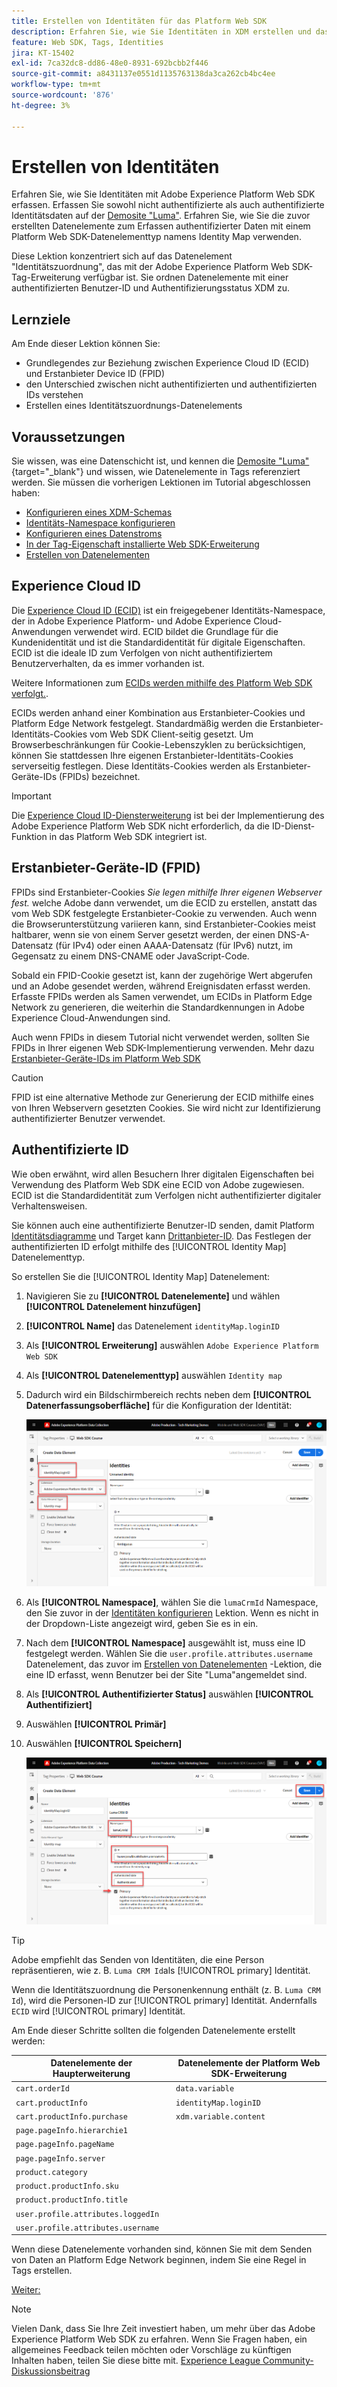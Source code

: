```yaml
---
title: Erstellen von Identitäten für das Platform Web SDK
description: Erfahren Sie, wie Sie Identitäten in XDM erstellen und das Datenelement "Identity Map"zum Erfassen von Benutzer-IDs verwenden. Diese Lektion ist Teil des Tutorials „Implementieren von Adobe Experience Cloud mit Web SDK“.
feature: Web SDK, Tags, Identities
jira: KT-15402
exl-id: 7ca32dc8-dd86-48e0-8931-692bcbb2f446
source-git-commit: a8431137e0551d1135763138da3ca262cb4bc4ee
workflow-type: tm+mt
source-wordcount: '876'
ht-degree: 3%

---
```


# Erstellen von Identitäten

Erfahren Sie, wie Sie Identitäten mit Adobe Experience Platform Web SDK erfassen. Erfassen Sie sowohl nicht authentifizierte als auch authentifizierte Identitätsdaten auf der [Demosite &quot;Luma&quot;](https://luma.enablementadobe.com/content/luma/us/en.html). Erfahren Sie, wie Sie die zuvor erstellten Datenelemente zum Erfassen authentifizierter Daten mit einem Platform Web SDK-Datenelementtyp namens Identity Map verwenden.

Diese Lektion konzentriert sich auf das Datenelement &quot;Identitätszuordnung&quot;, das mit der Adobe Experience Platform Web SDK-Tag-Erweiterung verfügbar ist. Sie ordnen Datenelemente mit einer authentifizierten Benutzer-ID und Authentifizierungsstatus XDM zu.

## Lernziele

Am Ende dieser Lektion können Sie:

* Grundlegendes zur Beziehung zwischen Experience Cloud ID (ECID) und Erstanbieter Device ID (FPID)
* den Unterschied zwischen nicht authentifizierten und authentifizierten IDs verstehen
* Erstellen eines Identitätszuordnungs-Datenelements

## Voraussetzungen

Sie wissen, was eine Datenschicht ist, und kennen die [Demosite &quot;Luma&quot;](https://luma.enablementadobe.com/content/luma/us/en.html){target="_blank"} und wissen, wie Datenelemente in Tags referenziert werden. Sie müssen die vorherigen Lektionen im Tutorial abgeschlossen haben:

* [Konfigurieren eines XDM-Schemas](configure-schemas.md)
* [Identitäts-Namespace konfigurieren](configure-identities.md)
* [Konfigurieren eines Datenstroms](configure-datastream.md)
* [In der Tag-Eigenschaft installierte Web SDK-Erweiterung](install-web-sdk.md)
* [Erstellen von Datenelementen](create-data-elements.md)


## Experience Cloud ID

Die [Experience Cloud ID (ECID)](https://experienceleague.adobe.com/en/docs/experience-platform/identity/features/ecid) ist ein freigegebener Identitäts-Namespace, der in Adobe Experience Platform- und Adobe Experience Cloud-Anwendungen verwendet wird. ECID bildet die Grundlage für die Kundenidentität und ist die Standardidentität für digitale Eigenschaften. ECID ist die ideale ID zum Verfolgen von nicht authentifiziertem Benutzerverhalten, da es immer vorhanden ist.

<!-- FYI I commented this out because it was breaking the build - Jack
>[!TIP]
>
> When you use the Experience Platform Web SDK to set up Adobe applications on your digital properties, the ECID is generated at the Adobe Edge server level. As such, ECID is not viewable on the client-side network request payload. You can view the ECID by seeing the Preview tab of the network request, or by using the [Adobe Experience Platform Debugger Edge Trace](set-up-analytics.md#experience-cloud-id-validation).
>![View ECID](assets/validate-dev-console-ecid.png)
-->

Weitere Informationen zum [ECIDs werden mithilfe des Platform Web SDK verfolgt.](https://experienceleague.adobe.com/en/docs/experience-platform/edge/identity/overview).

ECIDs werden anhand einer Kombination aus Erstanbieter-Cookies und Platform Edge Network festgelegt. Standardmäßig werden die Erstanbieter-Identitäts-Cookies vom Web SDK Client-seitig gesetzt. Um Browserbeschränkungen für Cookie-Lebenszyklen zu berücksichtigen, können Sie stattdessen Ihre eigenen Erstanbieter-Identitäts-Cookies serverseitig festlegen. Diese Identitäts-Cookies werden als Erstanbieter-Geräte-IDs (FPIDs) bezeichnet.

>[!IMPORTANT]
>
>Die [Experience Cloud ID-Diensterweiterung](https://exchange.adobe.com/apps/ec/100160/adobe-experience-cloud-id-launch-extension) ist bei der Implementierung des Adobe Experience Platform Web SDK nicht erforderlich, da die ID-Dienst-Funktion in das Platform Web SDK integriert ist.

## Erstanbieter-Geräte-ID (FPID)

FPIDs sind Erstanbieter-Cookies _Sie legen mithilfe Ihrer eigenen Webserver fest._ welche Adobe dann verwendet, um die ECID zu erstellen, anstatt das vom Web SDK festgelegte Erstanbieter-Cookie zu verwenden. Auch wenn die Browserunterstützung variieren kann, sind Erstanbieter-Cookies meist haltbarer, wenn sie von einem Server gesetzt werden, der einen DNS-A-Datensatz (für IPv4) oder einen AAAA-Datensatz (für IPv6) nutzt, im Gegensatz zu einem DNS-CNAME oder JavaScript-Code.

Sobald ein FPID-Cookie gesetzt ist, kann der zugehörige Wert abgerufen und an Adobe gesendet werden, während Ereignisdaten erfasst werden. Erfasste FPIDs werden als Samen verwendet, um ECIDs in Platform Edge Network zu generieren, die weiterhin die Standardkennungen in Adobe Experience Cloud-Anwendungen sind.

Auch wenn FPIDs in diesem Tutorial nicht verwendet werden, sollten Sie FPIDs in Ihrer eigenen Web SDK-Implementierung verwenden. Mehr dazu [Erstanbieter-Geräte-IDs im Platform Web SDK](https://experienceleague.adobe.com/en/docs/experience-platform/edge/identity/first-party-device-ids)

>[!CAUTION]
>
> FPID ist eine alternative Methode zur Generierung der ECID mithilfe eines von Ihren Webservern gesetzten Cookies. Sie wird nicht zur Identifizierung authentifizierter Benutzer verwendet.

## Authentifizierte ID

Wie oben erwähnt, wird allen Besuchern Ihrer digitalen Eigenschaften bei Verwendung des Platform Web SDK eine ECID von Adobe zugewiesen. ECID ist die Standardidentität zum Verfolgen nicht authentifizierter digitaler Verhaltensweisen.

Sie können auch eine authentifizierte Benutzer-ID senden, damit Platform [Identitätsdiagramme](https://experienceleague.adobe.com/en/docs/platform-learn/tutorials/identities/understanding-identity-and-identity-graphs) und Target kann [Drittanbieter-ID](https://experienceleague.adobe.com/en/docs/target/using/audiences/visitor-profiles/3rd-party-id). Das Festlegen der authentifizierten ID erfolgt mithilfe des [!UICONTROL Identity Map] Datenelementtyp.

So erstellen Sie die [!UICONTROL Identity Map] Datenelement:

1. Navigieren Sie zu **[!UICONTROL Datenelemente]** und wählen **[!UICONTROL Datenelement hinzufügen]**

1. **[!UICONTROL Name]** das Datenelement `identityMap.loginID`

1. Als **[!UICONTROL Erweiterung]** auswählen `Adobe Experience Platform Web SDK`

1. Als **[!UICONTROL Datenelementtyp]** auswählen `Identity map`

1. Dadurch wird ein Bildschirmbereich rechts neben dem **[!UICONTROL Datenerfassungsoberfläche]** für die Konfiguration der Identität:

   ![Datenerfassungsoberfläche](assets/identity-identityMap-setup.png)

1. Als  **[!UICONTROL Namespace]**, wählen Sie die `lumaCrmId` Namespace, den Sie zuvor in der [Identitäten konfigurieren](configure-identities.md) Lektion. Wenn es nicht in der Dropdown-Liste angezeigt wird, geben Sie es in ein.

1. Nach dem **[!UICONTROL Namespace]** ausgewählt ist, muss eine ID festgelegt werden. Wählen Sie die `user.profile.attributes.username` Datenelement, das zuvor im [Erstellen von Datenelementen](create-data-elements.md#create-data-elements-to-capture-the-data-layer) -Lektion, die eine ID erfasst, wenn Benutzer bei der Site &quot;Luma&quot;angemeldet sind.

   <!--  >[!TIP]
    >
    >You can verify the **[!UICONTROL Luma CRM ID]** is collected in a data element on the web property by going to the [Luma Demo site](https://luma.enablementadobe.com/content/luma/us/en.html), logging in, [switching the tag environment](validate-with-debugger.md#use-the-experience-platform-debugger-to-map-to-your-tag-property) to your own, and typing `_satellite.getVar("user.profile.attributes.username")` in the web browser developer console.
    >
    >   ![Data Element  ID ](assets/identity-data-element-customer-id.png)
    -->

1. Als **[!UICONTROL Authentifizierter Status]** auswählen **[!UICONTROL Authentifiziert]**
1. Auswählen **[!UICONTROL Primär]**

1. Auswählen **[!UICONTROL Speichern]**

   ![Datenerfassungsoberfläche](assets/identity-id-namespace.png)

>[!TIP]
>
> Adobe empfiehlt das Senden von Identitäten, die eine Person repräsentieren, wie z. B. `Luma CRM Id`als [!UICONTROL primary] Identität.
>
> Wenn die Identitätszuordnung die Personenkennung enthält (z. B. `Luma CRM Id`), wird die Personen-ID zur [!UICONTROL primary] Identität. Andernfalls `ECID` wird [!UICONTROL primary] Identität.




<!--
1. Once the data element is configured in **[!UICONTROL Data Collection interface]**, it can be tested on the Luma web property like any other Data Element. Enter the following script in the browser developer console
   
   
   ```
   _satellite.getVar('identityMap.loginID')
   ```  

   ![Data Collection interface](assets/identity-consoleIdentityDataElement.png)
   
   >[!NOTE]
   >
   >ECID identifier will NOT populate in the Data Element, as this is configured already with Platform Web SDK.   
-->

Am Ende dieser Schritte sollten die folgenden Datenelemente erstellt werden:

| Datenelemente der Haupterweiterung | Datenelemente der Platform Web SDK-Erweiterung |
-----------------------------|-------------------------------
| `cart.orderId` | `data.variable` |
| `cart.productInfo` | `identityMap.loginID` |
| `cart.productInfo.purchase` | `xdm.variable.content` |
| `page.pageInfo.hierarchie1` | |
| `page.pageInfo.pageName` | |
| `page.pageInfo.server` | |
| `product.category` | |
| `product.productInfo.sku` | |
| `product.productInfo.title` | |
| `user.profile.attributes.loggedIn` | |
| `user.profile.attributes.username` | |

Wenn diese Datenelemente vorhanden sind, können Sie mit dem Senden von Daten an Platform Edge Network beginnen, indem Sie eine Regel in Tags erstellen.

[Weiter: ](create-tag-rule.md)

>[!NOTE]
>
>Vielen Dank, dass Sie Ihre Zeit investiert haben, um mehr über das Adobe Experience Platform Web SDK zu erfahren. Wenn Sie Fragen haben, ein allgemeines Feedback teilen möchten oder Vorschläge zu künftigen Inhalten haben, teilen Sie diese bitte mit. [Experience League Community-Diskussionsbeitrag](https://experienceleaguecommunities.adobe.com/t5/adobe-experience-platform-data/tutorial-discussion-implement-adobe-experience-cloud-with-web/td-p/444996)
